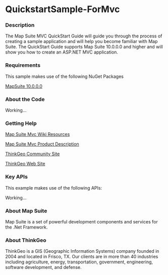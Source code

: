 # QuickstartSample-ForMvc

### Description
The Map Suite MVC QuickStart Guide will guide you through the process of creating a sample application and will help you become familiar with Map Suite. The QuickStart Guide supports Map Suite 10.0.0.0 and higher and will show you how to create an ASP.NET MVC application. 

### Requirements
This sample makes use of the following NuGet Packages

[MapSuite 10.0.0.0](http:mapsuite.nuget)

### About the Code

Working...

### Getting Help

[Map Suite Mvc Wiki Resources](http://wiki.thinkgeo.com/wiki/map_suite_mvc_edition)

[Map Suite Mvc Product Description](http://thinkgeo.com/map-suite-developer-gis/mvc-edition/)

[ThinkGeo Community Site](http://community.thinkgeo.com/)

[ThinkGeo Web Site](http://www.thinkgeo.com)

### Key APIs
This example makes use of the following APIs:

Working...

### About Map Suite
Map Suite is a set of powerful development components and services for the .Net Framework.

### About ThinkGeo
ThinkGeo is a GIS (Geographic Information Systems) company founded in 2004 and located in Frisco, TX. Our clients are in more than 40 industries including agriculture, energy, transportation, government, engineering, software development, and defense.
